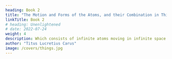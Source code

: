 ```yaml
---
heading: Book 2
title: "The Motion and Forms of the Atoms, and their Combination in Things"
linkTitle: Book 2
# heading: Unenlightened
# date: 2022-07-24
weight: 4
description: Which consists of infinite atoms moving in infinite space
author: "Titus Lucretius Carus"
image: /covers/things.jpg
---
```





